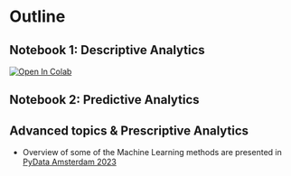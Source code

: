 #  Outline 

## Notebook 1: Descriptive Analytics

[![Open In Colab](https://colab.research.google.com/assets/colab-badge.svg)](https://colab.research.google.com/github/senejohnny/PyData_London_2025/blob/main/part_1.ipynb)

<!-- [![Open In Colab](https://colab.research.google.com/assets/colab-badge.svg)](https://colab.research.google.com/github/USERNAME/REPOSITORY/blob/main/notebook.ipynb) -->
## Notebook 2: Predictive Analytics

## Advanced topics & Prescriptive Analytics


- Overview of some of the Machine Learning methods are presented in [PyData Amsterdam 2023](https://www.youtube.com/watch?v=I33h5-GmHSM)



